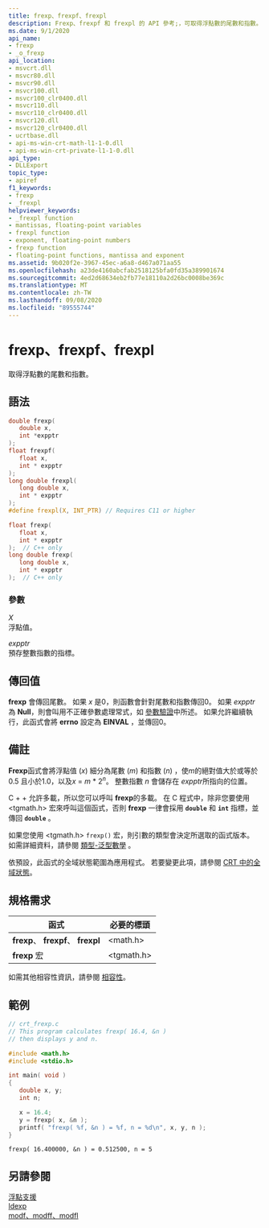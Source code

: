 ```yaml
---
title: frexp、frexpf、frexpl
description: Frexp、frexpf 和 frexpl 的 API 參考;，可取得浮點數的尾數和指數。
ms.date: 9/1/2020
api_name:
- frexp
- _o_frexp
api_location:
- msvcrt.dll
- msvcr80.dll
- msvcr90.dll
- msvcr100.dll
- msvcr100_clr0400.dll
- msvcr110.dll
- msvcr110_clr0400.dll
- msvcr120.dll
- msvcr120_clr0400.dll
- ucrtbase.dll
- api-ms-win-crt-math-l1-1-0.dll
- api-ms-win-crt-private-l1-1-0.dll
api_type:
- DLLExport
topic_type:
- apiref
f1_keywords:
- frexp
- _frexpl
helpviewer_keywords:
- _frexpl function
- mantissas, floating-point variables
- frexpl function
- exponent, floating-point numbers
- frexp function
- floating-point functions, mantissa and exponent
ms.assetid: 9b020f2e-3967-45ec-a6a8-d467a071aa55
ms.openlocfilehash: a23de4160abcfab2518125bfa0fd35a389901674
ms.sourcegitcommit: 4ed2d68634eb2fb77e18110a2d26bc0008be369c
ms.translationtype: MT
ms.contentlocale: zh-TW
ms.lasthandoff: 09/08/2020
ms.locfileid: "89555744"
---
```

# <a name="frexp-frexpf-frexpl"></a>frexp、frexpf、frexpl

取得浮點數的尾數和指數。

## <a name="syntax"></a>語法

```C
double frexp(
   double x,
   int *expptr
);
float frexpf(
   float x,
   int * expptr
);
long double frexpl(
   long double x,
   int * expptr
);
#define frexpl(X, INT_PTR) // Requires C11 or higher
```

```cpp
float frexp(
   float x,
   int * expptr
);  // C++ only
long double frexp(
   long double x,
   int * expptr
);  // C++ only
```

### <a name="parameters"></a>參數

*X*\
浮點值。

*expptr*\
預存整數指數的指標。

## <a name="return-value"></a>傳回值

**frexp** 會傳回尾數。 如果 *x* 是0，則函數會針對尾數和指數傳回0。 如果 *expptr* 為 **Null**，則會叫用不正確參數處理常式，如 [參數驗證](../../c-runtime-library/parameter-validation.md)中所述。 如果允許繼續執行，此函式會將 **errno** 設定為 **EINVAL** ，並傳回0。

## <a name="remarks"></a>備註

**Frexp**函式會將浮點值 (*x*) 細分為尾數 (*m*) 和指數 (*n*) ，使*m*的絕對值大於或等於0.5 且小於1.0，以及*x*  =  *m* * 2<sup>*n*</sup>。 整數指數 *n* 會儲存在 *expptr*所指向的位置。

C + + 允許多載，所以您可以呼叫 **frexp**的多載。 在 C 程式中，除非您要使用 \<tgmath.h> 宏來呼叫這個函式，否則 **frexp** 一律會採用 **`double`** 和 **`int`** 指標，並傳回 **`double`** 。

如果您使用 \<tgmath.h> `frexp()` 宏，則引數的類型會決定所選取的函式版本。 如需詳細資料，請參閱 [類型-泛型數學](../../c-runtime-library/tgmath.md) 。

依預設，此函式的全域狀態範圍為應用程式。 若要變更此項，請參閱 [CRT 中的全域狀態](../global-state.md)。

## <a name="requirements"></a>規格需求

|函式|必要的標頭|
|--------------|---------------------|
|**frexp**、 **frexpf**、 **frexpl**|\<math.h>|
|**frexp** 宏 | \<tgmath.h> |

如需其他相容性資訊，請參閱 [相容性](../../c-runtime-library/compatibility.md)。

## <a name="example"></a>範例

```C
// crt_frexp.c
// This program calculates frexp( 16.4, &n )
// then displays y and n.

#include <math.h>
#include <stdio.h>

int main( void )
{
   double x, y;
   int n;

   x = 16.4;
   y = frexp( x, &n );
   printf( "frexp( %f, &n ) = %f, n = %d\n", x, y, n );
}
```

```Output
frexp( 16.400000, &n ) = 0.512500, n = 5
```

## <a name="see-also"></a>另請參閱

[浮點支援](../../c-runtime-library/floating-point-support.md)<br/>
[ldexp](ldexp.md)<br/>
[modf、modff、modfl](modf-modff-modfl.md)<br/>
